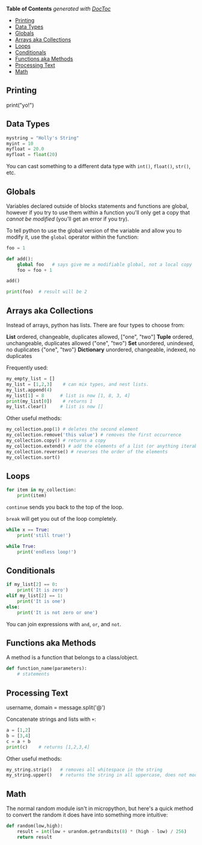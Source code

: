 <!-- START doctoc generated TOC please keep comment here to allow auto update -->
<!-- DON'T EDIT THIS SECTION, INSTEAD RE-RUN doctoc TO UPDATE -->
**Table of Contents**  *generated with [DocToc](https://github.com/thlorenz/doctoc)*

- [Printing](#printing)
- [Data Types](#data-types)
- [Globals](#globals)
- [Arrays aka Collections](#arrays-aka-collections)
- [Loops](#loops)
- [Conditionals](#conditionals)
- [Functions aka Methods](#functions-aka-methods)
- [Processing Text](#processing-text)
- [Math](#math)

<!-- END doctoc generated TOC please keep comment here to allow auto update -->

## Printing

print("yo!")

## Data Types

```python
mystring = "Holly's String"
myint = 10
myfloat = 20.0
myfloat = float(20)
```

You can cast something to a different data type with `int()`, `float()`, `str()`, etc.

## Globals

Variables declared outside of blocks statements and functions are global, however if you try to use them within a function you'll only get a copy that _cannot be modified_ (you'll get an error if you try).

To tell python to use the global version of the variable and allow you to modify it, use the `global` operator within the function:

```python
foo = 1

def add():
    global foo   # says give me a modifiable global, not a local copy
    foo = foo + 1

add()

print(foo) 	# result will be 2
```

## Arrays aka Collections

Instead of arrays, python has lists.  There are four types to choose from:

**List**
	ordered, changeable, duplicates allowed, ["one", "two"]
**Tuple**
	ordered, unchangeable, duplicates allowed ("one", "two")
**Set**
	 unordered, unindexed, no duplicates {"one", "two"}
**Dictionary**
	unordered, changeable, indexed, no duplicates

Frequently used:

```python
my_empty_list = []
my_list = [1,2,3]    # can mix types, and nest lists.
my_list.append(4)
my_list[1] = 8		# list is now [1, 8, 3, 4]
print(my_list[0])    # returns 1
my_list.clear()		# list is now []
```

Other useful methods:

```python
my_collection.pop(1) # deletes the second element
my_collection.remove('this value') # removes the first occurrence
my_collection.copy() # returns a copy
my_collection.extend() # add the elements of a list (or anything iterable) to the end
my_collection.reverse() # reverses the order of the elements
my_collection.sort()
```

## Loops

```python
for item in my_collection:
	print(item)
```

`continue` sends you back to the top of the loop.

`break` will get you out of the loop completely.

```python
while x == True:
	print('still true!')
```

```python
while True:
	print('endless loop!')
```


## Conditionals

```python
if my_list[2] == 0:
	print('It is zero')
elif my_list[2] == 1:
	print('It is one')
else:
	print('It is not zero or one')
```

You can join expressions with `and`, `or`, and `not`.

## Functions aka Methods

A method is a function that belongs to a class/object.

```python
def function_name(parameters):
	# statements
```

## Processing Text

username, domain = message.split('@')

Concatenate strings and lists with `+`:

```python
a = [1,2]
b = [3,4]
c = a + b
print(c) 	# returns [1,2,3,4]
```

Other useful methods:

```python
my_string.strip() 	# removes all whitespace in the string
my_string.upper()	# returns the string in all uppercase, does not modify it
```

## Math

The normal random module isn't in micropython, but here's a quick method to convert the random it does have into something more intuitive:

```python
def random(low,high):
    result = int(low + urandom.getrandbits(8) * (high - low) / 256)
    return result
```
